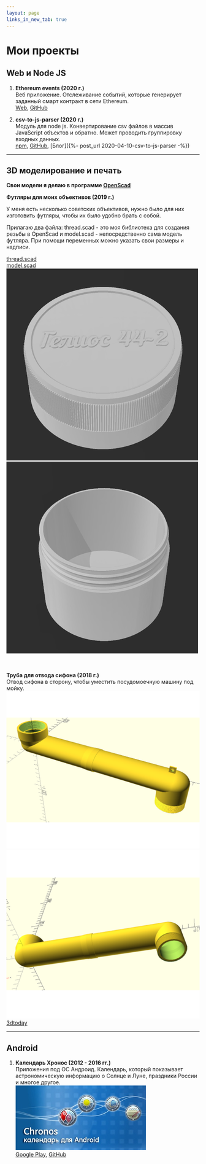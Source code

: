 ```yaml
---
layout: page
links_in_new_tab: true
---
```

# Мои проекты

## Web и Node JS
1. **Ethereum events (2020 г.)**  
Веб приложение. Отслеживание событий, которые генерирует заданный смарт контракт в сети Ethereum.  
[Web](https://ethereum-events.com), [GitHub](https://github.com/Mendeo/ethereum-events)

1. **csv-to-js-parser (2020 г.)**  
Модуль для node js. Конвертирование csv файлов в массив JavaScript объектов и обратно. Может проводить группировку входных данных.  
[npm](https://www.npmjs.com/package/csv-to-js-parser), [GitHub](https://github.com/Mendeo/csv-to-js-parser), [Блог]({%- post_url 2020-04-10-csv-to-js-parser -%})

---
## 3D моделирование и печать
**Свои модели я делаю в программе [OpenScad](https://www.openscad.org)** 

**Футляры  для моих объективов (2019 г.)**

У меня есть несколько советских объективов, нужно было для них изготовить футляры, чтобы их было удобно брать с собой.

Прилагаю два файла: thread.scad - это моя библиотека для создания резьбы в OpenScad и model.scad - непосредственно сама модель футляра. При помощи переменных можно указать свои размеры и надписи.  

[thread.scad](/assets/projects/futlyar-dlya-obektiva/thread.scad)  
[model.scad](/assets/projects/futlyar-dlya-obektiva/model.scad)  
<img alt="Крышка" src = "/assets/projects/futlyar-dlya-obektiva/Gelios44-2-up.png" scalable="150px">
<img alt="Нижняя часть" src = "/assets/projects/futlyar-dlya-obektiva/Gelios44-2-down.png" scalable="150px">

<br>

**Труба для отвода сифона (2018 г.)**  
Отвод сифона в сторону, чтобы уместить посудомоечную машину под мойку.  
<img alt="Изображение модели ракурс 1" src = "/assets/projects/kitchen-sink-draining/KitchenSinkDraining1.png" scalable="150px">
<img alt="Изображение модели ракурс 2" src = "/assets/projects/kitchen-sink-draining/KitchenSinkDraining2.png" scalable="150px">  
[3dtoday](https://3dtoday.ru/3d-models/for-home/kitchen/truba_dlya_otvoda_sifona)

---
## Android
1. **Календарь Хронос (2012 - 2016 гг.)**  
Приложения под ОС Андроид. Календарь, который показывает астрономическую информацию о Солнце и Луне, праздники России и многое другое.  
![logo](/assets/projects/chronos/chronos.jpg)  
[Google Play](https://play.google.com/store/apps/details?id=ru.mendeo.chronos), [GitHub](https://github.com/Mendeo/Chronos)